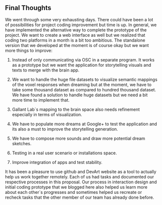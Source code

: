 ## Final Thoughts

We went through some very exhausting days. There could have been a lot of possibilities for project coding improvement but time is up. In general, we have implemented the alternative way to complete the prototype of the project. We want to create a web interface as well but we realized that coding two platforms in a month is a bit too ambitious. The standalone version that we developed at the moment is of course okay but we want more things to improve:

1. Instead of only communicating via OSC in a separate program. It works as a prototype but we want the application for storytelling visuals and texts to merge with the brain app.

2. We want to handle the huge file datasets to visualize semantic mappings of the voxel responses when dreaming but at the moment, we have to take some thousand dataset as compared to hundred thousand dataset. We have found a solution to handle huge datasets but we need a bit more time to implement that.

3. Gallant Lab`s mapping to the brain space also needs refinement especially in terms of visualization.

3. We have to populate more dreams at Google+ to test the application and its also a must to improve the storytelling generation. 

4. We have to compose more sounds and draw more potential dream sketches. 

5. Testing in a real user scenario or installations space.

6. Improve integration of apps and test stability.

It has been a pleasure to use github and DevArt website as a tool to actually help us work together remotely. Each of us had tasks and documented our respective processes in this proposal.  Our process in interaction design and initial coding prototype that we blogged here also helped us learn more about each other`s progresses and sometimes helped us recreate or recheck tasks that the other member of our team has already done before. 







